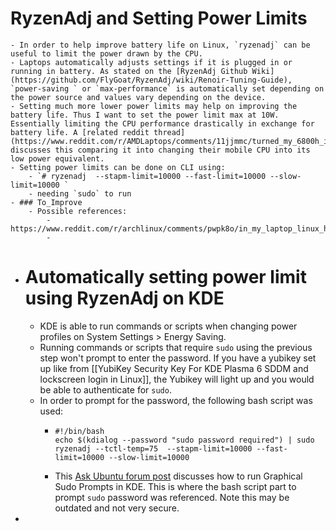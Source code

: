 # RyzenAdj and Setting Power Limits
	- In order to help improve battery life on Linux, `ryzenadj` can be useful to limit the power drawn by the CPU.
	- Laptops automatically adjusts settings if it is plugged in or running in battery. As stated on the [RyzenAdj Github Wiki](https://github.com/FlyGoat/RyzenAdj/wiki/Renoir-Tuning-Guide), `power-saving ` or `max-performance` is automatically set depending on the power source and values vary depending on the device.
	- Setting much more lower power limits may help on improving the battery life. Thus I want to set the power limit max at 10W. Essentially limiting the CPU performance drastically in exchange for battery life. A [related reddit thread](https://www.reddit.com/r/AMDLaptops/comments/11jjmmc/turned_my_6800h_into_a_6800u_using_ryzenadj/) discusses this comparing it into changing their mobile CPU into its low power equivalent.
	- Setting power limits can be done on CLI using:
		- `# ryzenadj  --stapm-limit=10000 --fast-limit=10000 --slow-limit=10000 `
		- needing `sudo` to run
	- ### To_Improve
		- Possible references:
			- https://www.reddit.com/r/archlinux/comments/pwpk8o/in_my_laptop_linux_has_very_bad_battery_duration/
			-
- # Automatically setting power limit using RyzenAdj on KDE
	- KDE is able to run commands or scripts when changing power profiles on System Settings > Energy Saving.
	- Running commands or scripts that require `sudo` using the previous step won't prompt to enter the password. If you have a yubikey set up like from [[YubiKey Security Key For KDE Plasma 6 SDDM and lockscreen login in Linux]], the Yubikey will light up and you would be able to authenticate for `sudo`.
	- In order to prompt for the password, the following bash script was used:
		- ```
		  #!/bin/bash
		  echo $(kdialog --password "sudo password required") | sudo ryzenadj --tctl-temp=75  --stapm-limit=10000 --fast-limit=10000 --slow-limit=10000
		  ```
		- This [Ask Ubuntu forum post](https://askubuntu.com/questions/1067064/how-do-i-run-a-graphical-sudo-in-bash-on-kubuntu-18-04-now-that-kdesudo-is-gone) discusses how to run Graphical Sudo Prompts in KDE. This is where the bash script part to prompt `sudo` password was referenced. Note this may be outdated and not very secure.
-